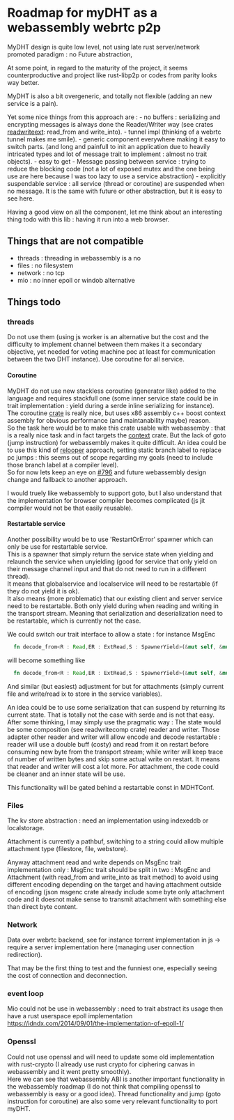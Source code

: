 
# Roadmap for myDHT as a webassembly webrtc p2p


MyDHT design is quite low level, not using late rust server/network promoted paradigm : no Future abstraction, 

At some point, in regard to the maturity of the project, it seems counterproductive and project like rust-libp2p or codes from parity looks way better.

MyDHT is also a bit overgeneric, and totally not flexible (adding an new service is a pain).

Yet some nice things from this approach are :
        - no buffers : serializing and encrypting messages is always done the Reader/Writer way (see crates [readwriteext](https://github.com/cheme/readwrite-comp): read_from and write_into).
        - tunnel impl (thinking of a webrtc tunnel makes me smile).
        - generic component everywhere making it easy to switch parts. (and long and painfull to init an application due to heavily intricated types and lot of message trait to implement : almost no trait objects).
        - easy to get
        - Message passing between service : trying to reduce the blocking code (not a lot of exposed mutex and the one being use are here because I was too lazy to use a service abstraction) 
        - explicitly suspendable service : all service (thread or coroutine) are suspended when no message. It is the same with future or other abstraction, but it is easy to see here.

Having a good view on all the component, let me think about an interesting thing todo with this lib : 
having it run into a web browser.


## Things that are not compatible

- threads : threading in webassembly is a no
- files : no filesystem
- network : no tcp
- mio : no inner epoll or windob alternative


## Things todo

### threads
Do not use them (using js worker is an alternative but the cost and the difficulty to implement channel between them makes it a secondary objective, yet needed for voting machine poc at least for communication between the two DHT instance). Use coroutine for all service.

#### Coroutine

MyDHT do not use new stackless coroutine (generator like) added to the language and requires stackfull one (some inner service state could be in trait implementation : yield during a serde inline serializing for instance). The coroutine [crate](https://github.com/rustcc/coroutine-rs) is really nice, but uses x86 assembly c++ boost context assembly for obvious performance (and maintanability maybe) reason.  
So the task here would be to make this crate usable with webassemby : that is a really nice task and in fact targets the [context](https://github.com/zonyitoo/context-rs) crate. But the lack of goto (jump instruction) for webassembly makes it quite difficult.
An idea could be to use this kind of [relooper](https://github.com/WebAssembly/binaryen/wiki/Compiling-to-WebAssembly-with-Binaryen#cfg-api) approach, setting static branch label to replace pc jumps : this seems out of scope regarding my goals (need to include those branch label at a compiler level).  
So for now lets keep an eye on [#796](https://github.com/WebAssembly/design/issues/796) and future webassembly design change and fallback to another approach.  

I would truely like webassembly to support goto, but I also understand that the implementation for browser compiler becomes complicated (js jit compiler would not be that easily reusable).

#### Restartable service


Another possibility would be to use 'RestartOrError' spawner which can only be use for restartable service.  
This is a spawner that simply return the service state when yielding and relaunch the service when unyielding (good for service that only yield on their message channel input and that do not need to run in a different thread).  
It means that globalservice and localservice will need to be restartable (if they do not yield it is ok).  
It also means (more problematic) that our existing client and server service need to be restartable. Both only yield during when reading and writing in the transport stream. Meaning that serialization and deserialization need to be restartable, which is currently not the case.  

We could switch our trait interface to allow a state :
for instance MsgEnc 
```rust
  fn decode_from<R : Read,ER : ExtRead,S : SpawnerYield>(&mut self, &mut R, &mut ER, &mut S) -> MDHTResult<ProtoMessage<P>>;
```
  will become something like
```rust
  fn decode_from<R : Read,ER : ExtRead,S : SpawnerYield>(&mut self, &mut R, &mut ER, &mut S, &mut ProtoMessageDecodeState<P>) -> MDHTResult<Either<ProtoMessage<P>,ProtoMessageDecodeState<P>>>;
```

And similar (but easiest) adjustment for but for attachments (simply current file and write/read ix to store in the service variables).


An idea could be to use some serialization that can suspend by returning its current state. That is totally not the case with serde and is not that easy.  
After some thinking, I may simply use the pragmatic way :
The state would be some composition (see readwritecomp crate) reader and writer. Those adapter other reader and writer will allow encode and decode restartable : reader will use a double buff (costy) and read from it on restart before consuming new byte from the transport stream; while writer will keep trace of number of written bytes and skip some actual write on restart. It means that reader and writer will cost a lot more. For attachment, the code could be cleaner and an inner state will be use.

This functionality will be gated behind a restartable const in MDHTConf.


### Files

The kv store abstraction : need an implementation using indexeddb or localstorage.  

Attachment is currently a pathbuf, switching to a string could allow multiple attachment type (filestore, file, webstore).  

Anyway attachment read and write depends on MsgEnc trait implementation only : MsgEnc trait should be split in two : MsgEnc and Attachment (with read_from and write_into as trait method) to avoid using different encoding depending on the target and having attachment outside of encoding (json msgenc crate already include some byte only attachment code and it doesnot make sense to transmit attachment with something else than direct byte content.  
### Network

Data over webrtc backend, see for instance torrent implementation in js -> require a server implementation here (managing user connection redirection).

That may be the first thing to test and the funniest one, especially seeing the cost of connection and deconnection.

### event loop

Mio could not be use in webassembly : need to trait abstract its usage then have a rust userspace epoll implementation https://idndx.com/2014/09/01/the-implementation-of-epoll-1/

### Openssl

Could not use openssl and will need to update some old implementation with rust-crypto (I already use rust crypto for ciphering canvas in webassembly and it went pretty smoothly).  
Here we can see that webassembly ABI is another important functionality in the webassembly roadmap (I do not think that compiling openssl to webassembly is easy or a good idea). Thread functionality and jump (goto instruction for coroutine) are also some very relevant functionality to port myDHT. 


